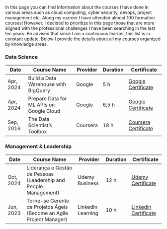 In this page you can find information about the courses I have done in various areas such as cloud computing, cyber security, devops, project management etc. Along my carreer I have attended almost 100 formation courses! However, I decided to prioritize in this page those that are more aligned with the professional challenges I have been searching in the last ten years. Be advised that since I am a continuous learner, this list is in constant update.
Below I provide the details about all my courses organized by knowledge areas.

### Data Science

| Date | Course Name        | Provider | Duration | Certificate     |
|------|--------------------|----------|----------|-----------------|
|Apr, 2024| Build a Data Warehouse with BigQuery | Google  | 5 h  | [Google Certificate](https://github.com/christianghama/certifications/blob/master/data%20science/Google-Build%20Data%20Warehouse%20with%20Big%20Query.png) |
|Apr, 2024| Prepare Data for ML APIs on Google Cloud | Google  | 6,5 h  | [Google Certificate](https://github.com/christianghama/certifications/blob/master/data%20science/Google-Prepare%20Data%20for%20ML%20on%20Google%20Cloud.png) |
|Sep, 2016| The Data Scientist’s Toolbox | Coursera  | 18 h  | [Coursera Certificate](https://github.com/christianghama/certifications/blob/master/data%20science/Coursera-Data%20Scientist%20Toolbox.jpeg) |

### Management & Leadership

| Date    | Course Name        | Provider | Duration | Certificate     |
|---------|--------------------|----------|----------|-----------------|
|Oct, 2024| Liderança e Gestão de Pessoas (Leadership and People Management)| Udemy Business    | 12 h | [Udemy Certificate](https://github.com/christianghama/certifications/blob/master/management/Udemy-Leadership%20and%20Management.pdf)  |
|Jun, 2023| Torne-se Gerente de Projetos Ágeis (Become an Agile Project Manager)| LinkedIn Learning  | 10 h  | [Linkedin Certificate](https://github.com/christianghama/certifications/blob/master/management/Linkedin-Agile%20Project%20Manager.png) |



